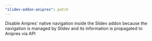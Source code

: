 ```yaml
---
"slidev-addon-anipres": patch
---
```


Disable Anipres' native navigation inside the Slidev addon because the navigation is managed by Slidev and its information is propagated to Anipres via API
